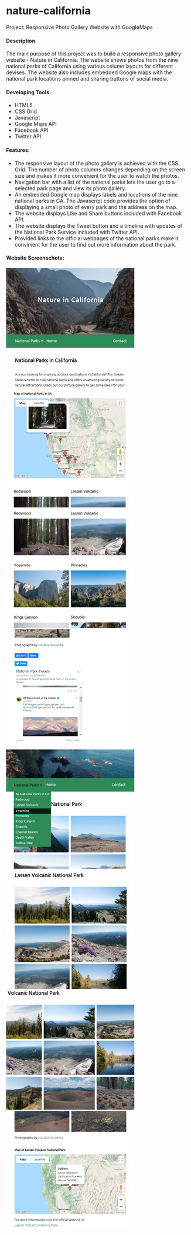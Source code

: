 # nature-california
Project: Responsive Photo Gallery Website with GoogleMaps

 <h4>Description</h4>
                            <p>The main purpose of this project was to build a responsive photo gallery website - Nature in California. The website shows photos from the nine national parks of California using various column layouts for different devises. The website also includes embedded Google maps with the national park locations pinned and sharing buttons of social media.</p>                           
                            <h4>Developing Tools:</h4>
                            <ul>
                                <li>HTML5</li>
                                <li>CSS Grid</li>
                                <li>Javascript</li>
                                <li>Google Maps API</li>
                                <li>Facebook API</li>
                                <li>Twitter API</li>
                            </ul>
                            <h4>Features:</h4>
                            <ul>
                                <li>The responsive layout of the photo gallery is achieved with the CSS Grid. The number of photo columns changes depending on the screen size and makes it more convenient for the user to watch the photos.</li>
                                <li>Navigation bar with a list of the national parks lets the user go to a selected park page and view its photo gallery.</li>
                                <li>An embedded Google map displays labels and locations of the nine national parks in CA. The Javascript code provides the option of displaying a small photo of every park and the address on the map.</li>
                                <li>The website displays Like and Share buttons included with Facebook API.</li>
                                <li>The website displays the Tweet button and a timeline with updates of the National Park Service included with Twitter API.</li>
                                <li>Provided links to the official webpages of the national parks make it convinient for the user to find out more information about the park.</li>
                            </ul>
<h4>Website Screenschots:</h4>                          
<img src="screenschots/npscreen1.PNG" width="350" height="auto">
<img src="screenschots/npscreen2.PNG" width="350" height="auto">
<img src="screenschots/npscreen3.PNG" width="350" height="auto">
<img src="screenschots/npscreen4.PNG" width="350" height="auto">
<img src="screenschots/npscreen5.PNG" width="350" height="auto">
<img src="screenschots/npscreen6.PNG" width="350" height="auto">
<img src="screenschots/npscreen8.PNG" width="350" height="auto">
<img src="screenschots/npscreen7.PNG" width="350" height="auto">



                            
